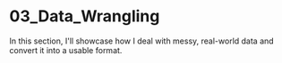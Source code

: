 # 03_Data_Wrangling
In this section, I'll showcase how I deal with messy, real-world data and convert it into a usable format.
